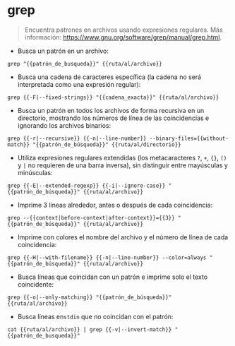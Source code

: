 # grep

> Encuentra patrones en archivos usando expresiones regulares.
> Más información: <https://www.gnu.org/software/grep/manual/grep.html>.

- Busca un patrón en un archivo:

`grep "{{patrón_de_busqueda}}" {{ruta/al/archivo}}`

- Busca una cadena de caracteres específica (la cadena no será interpretada como una expresión regular):

`grep {{-F|--fixed-strings}} "{{cadena_exacta}}" {{ruta/al/archivo}}`

- Busca un patrón en todos los archivos de forma recursiva en un directorio, mostrando los números de línea de las coincidencias e ignorando los archivos binarios:

`grep {{-r|--recursive}} {{-n|--line-number}} --binary-files={{without-match}} "{{patrón_de_búsqueda}}" {{ruta/al/directorio}}`

- Utiliza expresiones regulares extendidas (los metacaracteres `?`, `+`, `{}`, `()` y `|` no requieren de una barra inversa), sin distinguir entre mayúsculas y minúsculas:

`grep {{-E|--extended-regexp}} {{-i|--ignore-case}} "{{patrón_de_búsqueda}}" {{ruta/al/archivo}}`

- Imprime 3 líneas alrededor, antes o después de cada coincidencia:

`grep --{{context|before-context|after-context}}={{3}} "{{patrón_de_búsqueda}}" {{ruta/al/archivo}}`

- Imprime con colores el nombre del archivo y el número de línea de cada coincidencia:

`grep {{-H|--with-filename}} {{-n|--line-number}} --color=always "{{patrón_de_búsqueda}}" {{ruta/al/archivo}}`

- Busca líneas que coincidan con un patrón e imprime solo el texto coincidente:

`grep {{-o|--only-matching}} "{{patrón_de_búsqueda}}" {{ruta/al/archivo}}`

- Busca líneas en`stdin` que no coincidan con el patrón:

`cat {{ruta/al/archivo}} | grep {{-v|--invert-match}} "{{patrón_de_busqueda}}"`
